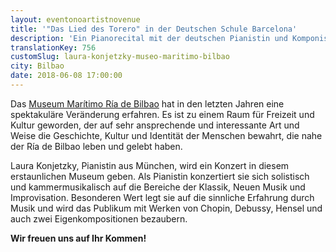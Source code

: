 ```yaml
---
layout: eventonoartistnovenue
title: '"Das Lied des Torero" in der Deutschen Schule Barcelona'
description: 'Ein Pianorecital mit der deutschen Pianistin und Komponistin Laura Konjetzky'
translationKey: 756
customSlug: laura-konjetzky-museo-maritimo-bilbao
city: Bilbao
date: 2018-06-08 17:00:00
---
```



Das <a href="https://www.museomaritimobilbao.eus" target="_blank" rel="nofollow noopener noreferrer" rel="noopener">Museum Marítimo Ría de Bilbao</a> hat in den letzten Jahren eine spektakuläre Veränderung erfahren. Es ist zu einem Raum für Freizeit und Kultur geworden, der auf sehr ansprechende und interessante Art und Weise die Geschichte, Kultur und Identität der Menschen bewahrt, die nahe der Ría de Bilbao leben und gelebt haben.

Laura Konjetzky, Pianistin aus München, wird ein Konzert in diesem erstaunlichen Museum geben. Als Pianistin konzertiert sie sich solistisch und kammermusikalisch auf die Bereiche der Klassik, Neuen Musik und Improvisation. Besonderen Wert legt sie auf die sinnliche Erfahrung durch Musik und wird das Publikum mit Werken von Chopin, Debussy, Hensel und auch zwei Eigenkompositionen bezaubern.

<strong>Wir freuen uns auf Ihr Kommen!</strong>
